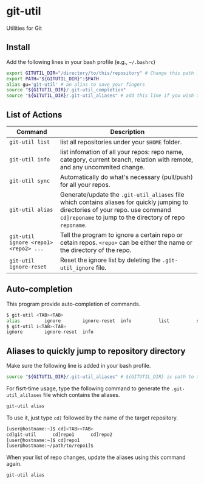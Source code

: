 # git-util
Utilities for Git

## Install
Add the following lines in your bash profile (e.g., `~/.bashrc`)
```bash
export GITUTIL_DIR="/directory/to/this/repository" # Change this path !
export PATH="${GITUTIL_DIR}":$PATH
alias gu='git-util' # an alias to save your fingers
source "${GITUTIL_DIR}/.git-util_completion"
source "${GITUTIL_DIR}/.git-util_aliases" # add this line if you wish to use autogenerated aliases for jumping to the directory of one.
```

## List of Actions
| Command | Description |
| --- | --- |
| `git-util list` | list all repositories under your `$HOME` folder. |
| `git-util info` | list infomation of all your repos: repo name, category, current branch, relation with remote, and any uncommited change.  |
| `git-util sync` | Automatically do what's necessary (pull/push) for all your repos. |
| `git-util alias` | Generate/update the `.git-util_aliases` file which contains aliases for quickly jumping to directories of your repo. use command `cd]reponame` to jump to the directory of repo `reponame`.  |
| `git-util ignore <repo1> <repo2> ...` | Tell the program to ignore a certain repo or cetain repos. `<repo>` can be either the name or the directory of the repo. |
| `git-util ignore-reset` | Reset the ignore list by deleting the `.git-util_ignore` file. |

## Auto-completion
This program provide auto-completion of commands.
```bash
$ git-util <TAB><TAB>
alias         ignore        ignore-reset  info          list          sync
$ git-util i<TAB><TAB>
ignore        ignore-reset  info
```

## Aliases to quickly jump to repository directory
Make sure the following line is added in your bash profile.
```bash
source "${GITUTIL_DIR}/.git-util_aliases" # ${GITUTIL_DIR} is path to this repository
```
For fisrt-time usage, type the following command to generate the `.git-util_alilases` file which contains the aliases.
```bash
git-util alias
```
To use it, just type `cd]` followed by the name of the target repository.
```bash
[user@hostname:~]$ cd]<TAB><TAB>
cd]git-util      cd]repo1      cd]repo2
[user@hostname:~]$ cd]repo1
[user@hostname:~/path/to/repo1]$ 
```
When your list of repo changes, update the aliases using this command again.
```bash
git-util alias
```
